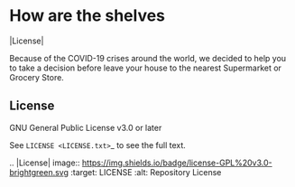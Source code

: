 # How are the shelves

|License|

Because of the COVID-19 crises around the world, we decided to help you to take a decision before leave your house to the nearest Supermarket or Grocery Store.

## License

GNU General Public License v3.0 or later

See `LICENSE <LICENSE.txt>`_ to see the full text.

.. |License| image:: <https://img.shields.io/badge/license-GPL%20v3.0-brightgreen.svg>
   :target: LICENSE
   :alt: Repository License
